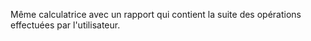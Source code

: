 Même calculatrice avec un rapport qui contient la suite des opérations effectuées par l'utilisateur.
